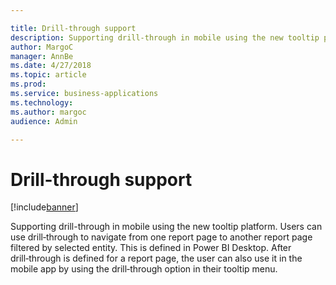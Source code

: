 ```yaml
---

title: Drill-through support
description: Supporting drill-through in mobile using the new tooltip platform.
author: MargoC
manager: AnnBe
ms.date: 4/27/2018
ms.topic: article
ms.prod: 
ms.service: business-applications
ms.technology: 
ms.author: margoc
audience: Admin

---
```

#  Drill-through support




[!include[banner](../../../includes/banner.md)]

Supporting drill-through in mobile using the new tooltip platform. Users can use
drill‑through to navigate from one report page to another report page filtered
by selected entity. This is defined in Power BI Desktop. After drill‑through is
defined for a report page, the user can also use it in the mobile app by using
the drill‑through option in their tooltip menu.
